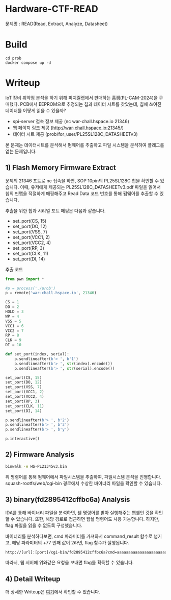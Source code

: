 # Hardware-CTF-READ
문제명 : READ(Read, Extract, Analyze, Datasheet)

# Build
```
cd prob
docker compose up -d
```

# Writeup
IoT 장비 취약점 분석을 하기 위해 피지컬랩에서 판매하는 홈캠(PL-CAM-2024)을 구매했다.
PCB에서 EEPROM으로 추정되는 칩과 데이터 시트를 찾았는데, 칩에 쓰여진 데이터를 어떻게 읽을 수 있을까?

- spi-server 접속 정보 제공 (nc war-chall.hspace.io 21346)
- 웹 페이지 링크 제공 (http://war-chall.hspace.io:21345/)
- 데이터 시트 제공 (prob/for_user/PL25SL128C_DATASHEETv3)

본 문제는 데이터시트를 분석해서 펌웨어를 추출하고 파일 시스템을 분석하여 플래그를 얻는 문제입니다.

## 1) Flash Memory Firmware Extract
문제의 21346 포트로 nc 접속을 하면, SOP 10pin의 PL25SL128C 칩을 확인할 수 있습니다.
이때, 유저에게 제공되는 PL25SL128C_DATASHEETv3.pdf 파일을 읽어서 칩의 핀맵을 적절하게 매핑해주고 Read Data 코드 번호를 통해 펌웨어를 추출할 수 있습니다.

추출을 위한 칩과 시리얼 포트 매핑은 다음과 같습니다. 
- set_port(CS, 15)
- set_port(DO, 12)
- set_port(VSS, 7)
- set_port(VCC1, 2)
- set_port(VCC2, 4)
- set_port(RP, 3)
- set_port(CLK, 11)
- set_port(DI, 14)

추출 코드
```python
from pwn import *

#p = process('./prob')
p = remote('war-chall.hspace.io', 21346)

CS = 1
DO = 2
HOLD = 3
WP = 4
VSS = 5
VCC1 = 6
VCC2 = 7
RP = 8
CLK = 9
DI = 10

def set_port(index, serial):
    p.sendlineafter(b'> ', b'1')
    p.sendlineafter(b'> ', str(index).encode())
    p.sendlineafter(b'> ', str(serial).encode())

set_port(CS, 15)
set_port(DO, 12)
set_port(VSS, 7)
set_port(VCC1, 2)
set_port(VCC2, 4)
set_port(RP, 3)
set_port(CLK, 11)
set_port(DI, 14)

p.sendlineafter(b'> ', b'2')
p.sendlineafter(b'> ', b'3')
p.sendlineafter(b'> ', b'y')

p.interactive()
```

## 2) Firmware Analysis
```bash
binwalk -e HS-PL21345v3.bin
```
위 명령어를 통해 펌웨어에서 파일시스템을 추출하여, 파일시스템 분석을 진행합니다.
squash-rootfs/web/cgi-bin 경로에서 수상한 바이너리 파일을 확인할 수 있습니다.


## 3) binary(fd2895412cffbc6a) Analysis
IDA를 통해 바이너리 파일을 분석하면, 쉘 명령어를 받아 실행해주는 웹쉘인 것을 확인할 수 있습니다.
또한, 해당 경로로 접근하면 웹쉘 명령어도 사용 가능합니다. 하지만, flag 파일을 읽을 수 없도록 구성했습니다.

바이너리를 분석하다보면, cmd 파라미터를 가져와서 command_result 함수로 넘기고, 해당 파라미터의 +77 번째 값이 2라면, flag 함수가 실행됩니다.
```bash
http://[url]:[port]/cgi-bin/fd2895412cffbc6a?cmd=aaaaaaaaaaaaaaaaaaaaaaaaaaaaaaaaaaaaaaaaaaaaaaaaaaaaaaaaaaaaaaaaaaaaaabbbbbbb%02
```
따라서, 웹 서버에 위와같은 요청을 보내면 flag를 획득할 수 있습니다.


## 4) Detail Writeup
더 상세한 Writeup은 [여기](https://she11.tistory.com/254)에서 확인할 수 있습니다.


